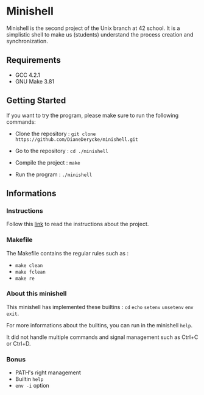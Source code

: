 # Minishell

Minishell is the second project of the Unix branch at 42 school. It is a simplistic shell to make us (students) understand the process creation and synchronization.

## Requirements

- GCC 4.2.1
- GNU Make 3.81

## Getting Started

If you want to try the program, please make sure to run the following commands:

- Clone the repository : `git clone https://github.com/DianeDerycke/minishell.git`

- Go to the repository : `cd ./minishell`

- Compile the project : `make`

- Run the program : `./minishell`

## Informations

### Instructions
Follow this [link](https://github.com/DianeDerycke/minishell/blob/master/minishell.en.pdf) to read the instructions about the project.

### Makefile
The Makefile contains the regular rules such as :
- `make clean`
- `make fclean`
- `make re`

### About this minishell
This minishell has implemented these builtins : `cd` `echo` `setenv` `unsetenv` `env` `exit`.

For more informations about the builtins, you can run in the minishell `help`.

It did not handle multiple commands and signal management such as Ctrl+C or Ctrl+D.

### Bonus
- PATH's right management
- Builtin `help`
- `env -i` option
